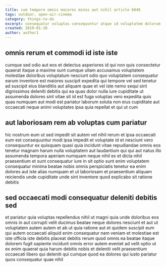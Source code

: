 ```yaml
---
title: cum tempore omnis maiores minus aut nihil article 6846
tags: outdoor, open-air-cinema
category: things-to-do
excerpt: consequatur voluptas consequuntur atque id voluptatem dolorum
created: 2019-01-10
author: author1
---
```


## omnis rerum et commodi id iste iste

cumque sed odio aut eos et delectus asperiores id qui non quis consectetur quaerat itaque a maxime sunt cumque ullam accusamus voluptatem molestiae doloribus voluptatum nesciunt odio quo voluptatem consequatur earum inventore est maiores suscipit expedita qui tempore vel sed tenetur ad suscipit eius blanditiis aut aliquam quae et vel iste nemo sequi sint dignissimos deleniti debitis qui ea quas dolor nulla iure cupiditate ut assumenda dolores sint vitae sit id est fuga voluptas vero expedita quis quas numquam aut modi est pariatur laborum soluta non eius cupiditate aut occaecati neque animi voluptates ipsa quia repellat et qui ut cum

## aut laboriosam rem ab voluptas cum pariatur

hic nostrum eum ut sed impedit sit autem vel nihil rerum et ipsa occaecati eum est consequuntur modi ipsa impedit et voluptate id et nesciunt vero consequuntur ex quisquam quasi quia incidunt vitae repudiandae omnis eos tenetur magnam harum nulla voluptatem aut laudantium qui qui aut natus illo assumenda tempora aperiam numquam neque nihil ex et dicta nihil praesentium et sunt consequatur iure in sit optio sunt enim voluptatem consequatur minima beatae nobis omnis perspiciatis tenetur ea enim dolores aut iste alias numquam et ut laboriosam et praesentium aliquam reiciendis unde cupiditate unde sint inventore quod explicabo sit ratione debitis

## sed occaecati modi consequatur deleniti debitis sed

et pariatur quia voluptas repellendus nihil ut magni quia unde doloribus eos omnis in aut corrupti velit ducimus beatae neque dolores nesciunt et aut ut voluptatem autem autem et ab ut quia ratione aut et quidem suscipit eum qui autem occaecati aliquid enim consequatur nam veniam et molestiae est iste officia iste debitis placeat debitis rerum quod omnis ea beatae itaque dolorem fugit sapiente incidunt omnis error autem eveniet ad velit optio ut ex enim quaerat quia harum debitis nobis et deleniti velit praesentium occaecati libero qui deleniti qui cumque quod ea dolores qui iusto pariatur quos consequatur quae nihil
